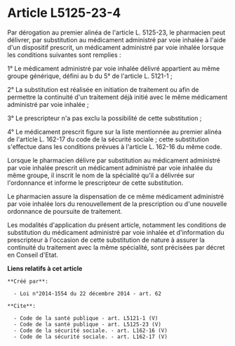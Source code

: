 # Article L5125-23-4

Par dérogation au premier alinéa de l'article L. 5125-23, le pharmacien peut délivrer, par substitution au médicament
administré par voie inhalée à l'aide d'un dispositif prescrit, un médicament administré par voie inhalée lorsque les
conditions suivantes sont remplies : 

1° Le médicament administré par voie inhalée délivré appartient au même groupe générique, défini au b du 5° de l'article L.
5121-1 ; 

2° La substitution est réalisée en initiation de traitement ou afin de permettre la continuité d'un traitement déjà initié
avec le même médicament administré par voie inhalée ; 

3° Le prescripteur n'a pas exclu la possibilité de cette substitution ; 

4° Le médicament prescrit figure sur la liste mentionnée au premier alinéa de l'article L. 162-17 du code de la sécurité
sociale ; cette substitution s'effectue dans les conditions prévues à l'article L. 162-16 du même code. 

Lorsque le pharmacien délivre par substitution au médicament administré par voie inhalée prescrit un médicament administré
par voie inhalée du même groupe, il inscrit le nom de la spécialité qu'il a délivrée sur l'ordonnance et informe le
prescripteur de cette substitution. 

Le pharmacien assure la dispensation de ce même médicament administré par voie inhalée lors du renouvellement de la
prescription ou d'une nouvelle ordonnance de poursuite de traitement. 

Les modalités d'application du présent article, notamment les conditions de substitution du médicament administré par voie
inhalée et d'information du prescripteur à l'occasion de cette substitution de nature à assurer la continuité du traitement
avec la même spécialité, sont précisées par décret en Conseil d'Etat.

**Liens relatifs à cet article**

	**Créé par**:

	  - Loi n°2014-1554 du 22 décembre 2014 - art. 62

	**Cite**:

	  - Code de la santé publique - art. L5121-1 (V)
	  - Code de la santé publique - art. L5125-23 (V)
	  - Code de la sécurité sociale. - art. L162-16 (V)
	  - Code de la sécurité sociale. - art. L162-17 (V)
